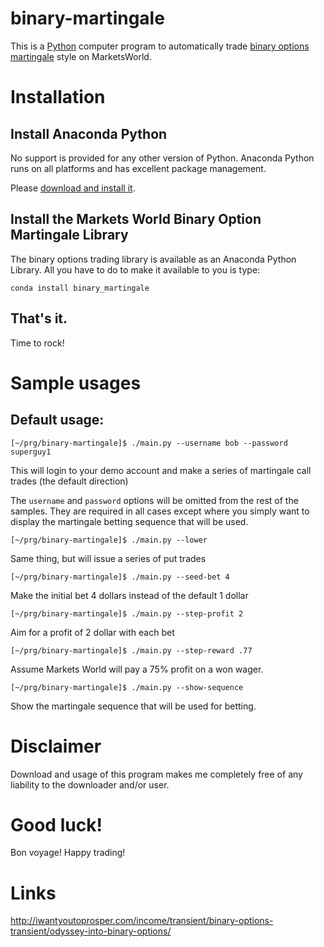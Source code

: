binary-martingale
=================

This is a [Python](http://www.python.org) computer program to automatically trade [binary options](http://en.wikipedia.org/wiki/Binary_option) [martingale](http://en.wikipedia.org/wiki/Martingale_(betting_system)) style on MarketsWorld.

# Installation

## Install Anaconda Python

No support is provided for any other version of Python. Anaconda
Python runs on all platforms and has excellent package management.

Please
[download and install it](https://store.continuum.io/cshop/anaconda/).

## Install the Markets World Binary Option Martingale Library

The binary options trading library is available as an Anaconda Python
Library. All you have to do to make it available to you is type:

    conda install binary_martingale

## That's it.

Time to rock!

# Sample usages

## Default usage:

    [~/prg/binary-martingale]$ ./main.py --username bob --password superguy1

This will login to your demo account and make a series of martingale call trades (the default direction)


The `username` and `password` options will be omitted from the
rest of the samples. They are required in all cases except where you
simply want to display the martingale betting sequence that will be used.


    [~/prg/binary-martingale]$ ./main.py --lower

Same thing, but will issue a series of put trades

    [~/prg/binary-martingale]$ ./main.py --seed-bet 4

Make the initial bet 4 dollars instead of the default 1 dollar

    [~/prg/binary-martingale]$ ./main.py --step-profit 2

Aim for a profit of 2 dollar with each bet

    [~/prg/binary-martingale]$ ./main.py --step-reward .77

Assume Markets World will pay a 75% profit on a won wager.

    [~/prg/binary-martingale]$ ./main.py --show-sequence

Show the martingale sequence that will be used for betting.

# Disclaimer

Download and usage of this program makes me completely free of any liability to the downloader and/or user.

# Good luck!

Bon voyage! Happy trading!

# Links

http://iwantyoutoprosper.com/income/transient/binary-options-transient/odyssey-into-binary-options/

